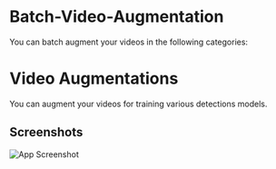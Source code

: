 # Batch-Video-Augmentation
You can batch augment your videos in the following categories:



# Video Augmentations

You can augment your videos for training various detections models.


## Screenshots

![App Screenshot](Gifs/original.gif)

